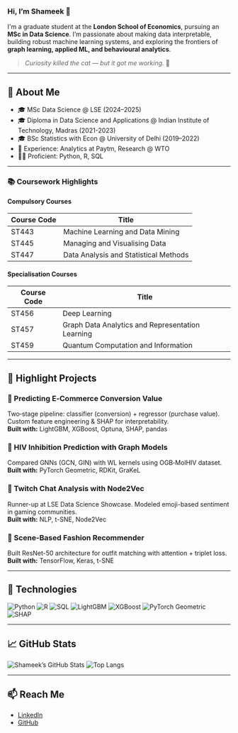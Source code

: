 ### Hi, I’m Shameek 👋

I'm a graduate student at the **London School of Economics**, pursuing an **MSc in Data Science**. I’m passionate about making data interpretable, building robust machine learning systems, and exploring the frontiers of **graph learning, applied ML, and behavioural analytics**.  
> _Curiosity killed the cat — but it got me working._ 🐾

---

## 🚀 About Me
- 🎓 MSc Data Science @ LSE (2024–2025)
- 🎓 Diploma in Data Science and Applications @ Indian Institute of Technology, Madras (2021-2023)
- 🎓 BSc Statistics with Econ @ University of Delhi (2019–2022)
- 🏢 Experience: Analytics at Paytm, Research @ WTO
- 👨‍💻 Proficient: Python, R, SQL

---

### 📚 Coursework Highlights

#### Compulsory Courses
| Course Code | Title |
|-------------|-------|
| ST443       | Machine Learning and Data Mining |
| ST445       | Managing and Visualising Data |
| ST447       | Data Analysis and Statistical Methods |

#### Specialisation Courses
| Course Code | Title |
|-------------|-------|
| ST456       | Deep Learning |
| ST457       | Graph Data Analytics and Representation Learning |
| ST459       | Quantum Computation and Information |


---

## 🧪 Highlight Projects

### 🔹 Predicting E‑Commerce Conversion Value
Two‑stage pipeline: classifier (conversion) + regressor (purchase value). Custom feature engineering & SHAP for interpretability.  
**Built with:** LightGBM, XGBoost, Optuna, SHAP, pandas

### 🔹 HIV Inhibition Prediction with Graph Models  
Compared GNNs (GCN, GIN) with WL kernels using OGB‑MolHIV dataset.  
**Built with:** PyTorch Geometric, RDKit, GraKeL

### 🔹 Twitch Chat Analysis with Node2Vec  
Runner-up at LSE Data Science Showcase. Modeled emoji-based sentiment in gaming communities.  
**Built with:** NLP, t-SNE, Node2Vec

### 🔹 Scene-Based Fashion Recommender  
Built ResNet-50 architecture for outfit matching with attention + triplet loss.  
**Built with:** TensorFlow, Keras, t-SNE

---

## 🔧 Technologies
![Python](https://img.shields.io/badge/-Python-black?logo=python)
![R](https://img.shields.io/badge/-R-276DC3?logo=r)
![SQL](https://img.shields.io/badge/-SQL-4479A1?logo=postgresql)
![LightGBM](https://img.shields.io/badge/-LightGBM-darkgreen)
![XGBoost](https://img.shields.io/badge/-XGBoost-brightgreen)
![PyTorch Geometric](https://img.shields.io/badge/-PyTorch%20Geometric-red?logo=pytorch)
![SHAP](https://img.shields.io/badge/-SHAP-orange)

---

## 📈 GitHub Stats

![Shameek’s GitHub Stats](https://github-readme-stats.vercel.app/api?username=YourUsername&show_icons=true&theme=default)
![Top Langs](https://github-readme-stats.vercel.app/api/top-langs/?username=YourUsername&layout=compact)

---

## 📫 Reach Me
- [LinkedIn](https://www.linkedin.com/in/shameekp/)
- [GitHub](https://github.com/YourUsername)
